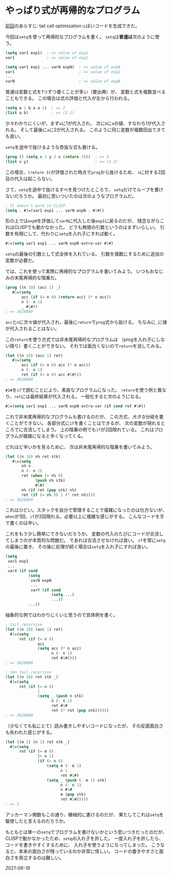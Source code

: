 # やっぱり式が再帰的なプログラム

[前回](/2021/recursion4.html)のあらすじ:
tail call optimizationっぽいコードを生成できた。

今回は`setq`を使って再帰的なプログラムを書く。
`setq`は**普通は**次のように使う。

```lisp
(setq var1 exp1)  ; => value of exp1
var1              ; => value of exp1

(setq var1 exp1 ... varN expN)  ; => value of expN
var1                            ; => value of exp1
...
varN                            ; => value of expN
```

普通は変数と式を1つずつ書くことが多い（要出典）が、
変数と式を複数並べることもできる。
この場合は式の評価と代入が左から行われる。

```lisp
(setq a 1 b a a 2)  ; => 2
(list a b)          ; => (2 1)
```

少々わかりにくいが、まず`a`に1が代入され、
次に`b`に`a`の値、すなわち1が代入される。
そして最後に`a`に2が代入される。
このように同じ変数が複数回出てきても良い。

`setq`を途中で抜けるような奇抜な式も書ける。

```lisp
(prog () (setq x 1 y 2 x (return 3)))  ; => 3
(list x y)                             ; => (1 2)
```

この場合、`(return 3)`が評価された時点で`prog`から抜けるため、
`x`に対する2回目の代入は起こらない。

さて、`setq`を途中で抜けるすべを見つけたところで、
`setq`だけでループを書けないだろうか。
最初に思いついたのは次のようなプログラムだ。

```lisp
; It doesn't work in CLISP
(setq . #1=(var1 exp1 ... varN expN . #1#))
```

形の上では`expN`を評価して`varN`に代入した後`exp1`に戻るのだが、
残念ながらこれはCLISPでも動かなかった。
どうも無限の引数というのはまずいらしい。
引数を有限にして、代わりに`setq`を入れ子にすれば動く。

```lisp
#1=(setq var1 exp1 ... varN expN extra-var #1#)
```

`setq`の最後の引数として式全体を入れている。
引数を偶数にするために追加の変数が必要だ。

では、これを使って実際に再帰的なプログラムを書いてみよう。
いつもおなじみの末尾再帰的な階乗だ。

```lisp
(prog ((n 10) (acc 1) _)
   #1=(setq
       acc (if (= n 0) (return acc) (* n acc))
       n (- n 1)
       _ #1#))
; => 3628800
```

`acc`と`n`に次々値が代入され、最後に`return`で`prog`式から抜ける。
ちなみに`_`に値が代入されることはない。

この`return`を使う方式では非末尾再帰的なプログラムは
（progを入れ子にしない限り）書くことができない。
それでは面白くないので`return`を消してみる。

```lisp
(let ((n 10) (acc 1) ret)
   #1=(setq
       acc (if (= n 0) acc (* n acc))
       n (- n 1)
       ret (if (< n 0) acc #1#)))
; => 3628800
```

`#1#`を`if`で囲むことにより、素直なプログラムになった。
`return`を使う例と異なり、`ret`には最終結果が代入される。
一般化すると次のようになる。

```lisp
#1=(setq var1 exp1 ... varN expN extra-var (if cond ret #1#))
```

これで非末尾再帰的なプログラムも書けるのだが、
この方式、*大きな*分岐を書くことができない。
各部分式に`if`を書くことはできるが、
次の変数が現れるところでに合流してしまう。
上の階乗の例でも`if`が2回現れている。
これはプログラムが複雑になると辛くなってくる。

どれほど辛いかを見るために、
次は非末尾再帰的な階乗を書いてみよう。

```lisp
(let ((n 10) n% ret stk)
   #1=(setq
       n% n
       n (- n 1)
       ret (when (> n% 0)
             (push n% stk)
             #1#)
       n% (if ret (pop stk) n%)
       ret (if (= n% 0) 1 (* ret n%))))
; => 3628800
```

これはひどい。スタックを自分で管理することで複雑になったのは仕方ないが、
`when`が1回、`if`が2回現れる。必要以上に複雑な感じがする。
こんなコードを手で書くのは辛い。

これをもう少し簡単にできないだろうか。
変数の代入のたびにコードが合流してしまうのが本質的な問題だ。
であれば合流させなければ良い。
`if`を常に`setq`の最後に置き、
その後に処理が続く場合は`setq`を入れ子にすれば良い。

```lisp
(setq
 var1 exp1
 ...
 varX (if cond
          (setq
           varN expN
           ...
           varY (if cond
                    (setq ...)
                    ...))
          ...))
```

抽象的な例ではわかりにくいと思うので具体例を書く。

```lisp
; tail recursive
(let ((n 10) (acc 1) ret)
  #1=(setq
      ret (if (= n 0)
              acc
              (setq acc (* n acc)
                    n (- n 1)
                    ret #1#))))
; => 3628800

; non tail recursive
(let ((n 10) ret stk _)
  #1=(setq
      ret (if (= n 0)
              1
              (setq _ (push n stk)
                    n (- n 1)
                    ret #1#
                    ret (* ret (pop stk))))))
; => 3628800
```

（少なくても私にとて）読み書きしやすいコードになったが、
その反面面白さも失われた感じがする。

```lisp
(let ((m 2) (n 1) ret stk _)
  #1=(setq
      ret (if (= m 0)
              (+ n 1)
              (if (= n 0)
                  (setq m (- m 1)
                        n 1
                        ret #1#)
                  (setq _ (push (- m 1) stk)
                        n (- n 1)
                        n #1#
                        m (pop stk)
                        ret #1#)))))
; => 5
```

アッカーマン関数もこの通り、機械的に書けるのだが、
果たしてこれは`setq`を駆使したと言えるのだろうか。

もともとは単一の`setq`でプログラムを書けないかという思いつきだったのだが、
CLISPで動かなかったため、`setq`の入れ子を許した。
一度入れ子を許したら、コードを書きやすくするために、
入れ子を使うようになってしまった。
こうなると、本来の面白さが残っているのか非常に怪しい。
コードの書きやすさと面白さを両立するのは難しい。

*2021-06-19*
